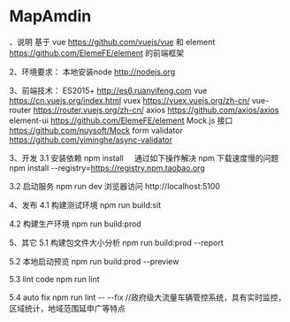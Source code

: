 # MapAmdin
、说明
  基于 vue https://github.com/vuejs/vue 和 element https://github.com/ElemeFE/element 的前端框架

2、环境要求：
  本地安装node http://nodejs.org

3、前端技术：
  ES2015+ http://es6.ruanyifeng.com
  vue https://cn.vuejs.org/index.html
  vuex https://vuex.vuejs.org/zh-cn/
  vue-router https://router.vuejs.org/zh-cn/
  axios https://github.com/axios/axios
  element-ui https://github.com/ElemeFE/element
  Mock.js 接口 https://github.com/nuysoft/Mock
  form validator https://github.com/yiminghe/async-validator

3、开发
  3.1 安装依赖
  npm install
   
  通过如下操作解决 npm 下载速度慢的问题
  npm install --registry=https://registry.npm.taobao.org

  3.2 启动服务
  npm run dev
  浏览器访问 http://localhost:5100

4、发布
  4.1 构建测试环境
  npm run build:sit

  4.2 构建生产环境
  npm run build:prod

5、其它
  5.1 构建包文件大小分析
  npm run build:prod --report

  5.2 本地启动预览
  npm run build:prod --preview

  5.3 lint code
  npm run lint

  5.4 auto fix
  npm run lint -- --fix
  //政府级大流量车辆管控系统，具有实时监控，区域统计，地域范围延申广等特点
